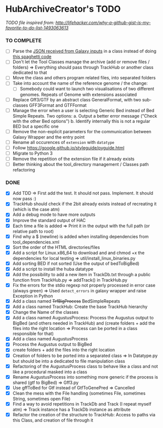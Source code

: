 # HubArchiveCreator's TODO

*TODO file inspired from: http://lifehacker.com/why-a-github-gist-is-my-favorite-to-do-list-1493063613*

### TO COMPLETE


- [ ] Parse the [JSON received from Galaxy inputs](hubArchiveCreator.xml#L47-L137) in a class instead of doing [this spaghetti code](hubArchiveCreator.py#L137-L149)
- [ ] Don't let the Tool Classes manage the archive (add or remove files / folders) => Everything should pass through TrackHub or another class dedicated to that
- [ ] Move the class and others program related files, into separated folders
- [ ] Take into account the name of the reference genome / the change:
  - [ ] Somebody could want to launch two visualisations of two different genomes. Repeats of Genome with extensions associated
- [ ] Replace Gff3/GTF by an abstract class GeneralFormat, with two sub-classes GFF3Format and GTFFormat
- [ ] Manage the error when a user is selecting Generic Bed instead of Bed Simple Repeats. Two options: a. Output a better error message ("Check with the other Bed options") b. Identify internally this is not a regular BED but a specific one
- [ ] Remove the non-explicit parameters for the communication between Galaxy Wrapper and the entry point
- [ ] Rename all occurences of `extension` with `datatype`
- [ ] Follow https://google.github.io/styleguide/pyguide.html
- [ ] Migrate to Python 3
- [ ] Remove the repetition of the extension file if it already exists
- [ ] Better thinking about the tool_directory management / Classes path refactoring

### DONE


- [x] Add TDD => First add the test. It should not pass. Implement. It should now pass :)
- [x] TrackHub should check if the 2bit already exists instead of recreating it (which is the case atm)
- [x] Add a debug mode to have more outputs
- [x] Improve the standard output of HAC
- [x] Each time a file is added => Print it in the output with the full path (or relative path to root)
- [x] Find why a $ (newline) is added when installing dependencies from tool_dependencies.xml
- [x] Sort the order of the HTML directories/files
- [x] Add a script for Linux.x86_64 to download and and chmod +x the dependencies for local testing => util/install_linux_binaries.py
- [x] Add sorting BED if not sorted (Use the output of bedToBigBed)
- [x] Add a script to install the huba datatype
- [x] Add the possibility to add a new item in TrackDb.txt through a public function from TrackHub.py => addTrack() in TrackHub.py
- [x] Fix the errors for the stdio regexp not properly processed in error case (always green) => Used `detect_errors` in  galaxy wrapper and raise Exception in Python
- [x] Add a class named ~~TrfBigProcess~~ BedSimpleRepeats
- [x] Add a class named TrackHub: Create the base TrackHub hierarchy
- [x] Change the Name of the classes
- [x] Add a class named AugustusProcess: Process the Augustus output to BigBed (and others needed in TrackHub) and (create folders + add the files into the right location => Process can be ported in a class responsible for that)
 - [x] Add a class named AugustusProcess
 - [x] Process the Augustus output to BigBed
 - [x] create folders + add the files into the right location
 - [x] Creation of folders to be ported into a separated class => In Datatype.py but should be into a dedicated to file manipulation class
 - [x] Refactoring of the AugustusProcess class to behave like a class and not like a procedural masked into a class
 - [x] Rename AugustusProcess into something more generic if the process is shared (gtf to BigBed) => Gff3.py
- [x] Use gffToBed for Gtf instead of GtfToGenePred => Cancelled
- [x] Clean the mess with the File handling (sometimes File, sometimes String, sometimes open File)
- [x] Find a way to avoid repetitions in TrackDb and Track (I repeat myself atm) => Track instance has a TrackDb instance as attribute
- [x] Refactor the creation of the structure to TrackHub: Access to paths via this Class, and creation of file through it

